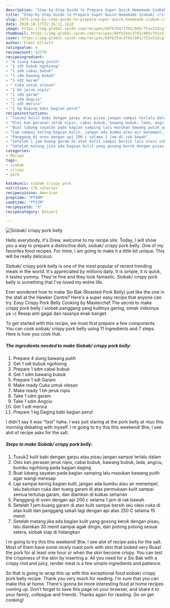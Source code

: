 ```yaml
---
description: "Step-by-Step Guide to Prepare Super Quick Homemade Siobak/ crispy pork belly"
title: "Step-by-Step Guide to Prepare Super Quick Homemade Siobak/ crispy pork belly"
slug: 1073-step-by-step-guide-to-prepare-super-quick-homemade-siobak-crispy-pork-belly
date: 2020-10-17T22:16:11.122Z
image: https://img-global.cpcdn.com/recipes/b0fb254c3701c985/751x532cq70/siobak-crispy-pork-belly-foto-resep-utama.jpg
thumbnail: https://img-global.cpcdn.com/recipes/b0fb254c3701c985/751x532cq70/siobak-crispy-pork-belly-foto-resep-utama.jpg
cover: https://img-global.cpcdn.com/recipes/b0fb254c3701c985/751x532cq70/siobak-crispy-pork-belly-foto-resep-utama.jpg
author: Elmer Elliott
ratingvalue: 4
reviewcount: 42370
recipeingredient:
- "4 siung bawang putih"
- "1 sdt bubuk ngohiong"
- "1 sdm cabai bubuk"
- "1 sdm bawang bubuk"
- "1 sdt Garam"
- " Cuka untuk olesan"
- "1 bh jeruk nipis"
- "1 sdm garam"
- "1 sdm Angciu"
- "1 sdt merica"
- "1 kg Daging babi bagian perut"
recipeinstructions:
- "Tusuk2 kulit babi dengan garpu atau pisau jangan sampai terlalu dalam"
- "Oles kan perasan jeruk nipis, cabai bubuk, bawang bubuk, lada, angciu, bumbu ngohiong pada bagian daging"
- "Buat lubang sayatan pada bagian samping lalu masukan bawang putih agar wangi meresap"
- "Lap sampai kering bagian kulit, jangan ada bumbu atau air menempel, lalu balurkan cuka dan tuang garam di atas permukaan kulit sampai semua tertutup garam, dan diamkan di kulkas seharian"
- "Panggang di oven dengan api 200 c selama 1 jam di rak bawah"
- "Setelah 1 jam buang garam di atas kulit sampai bersih lalu olesi cuka di atas kulit dan panggang sekali lagi dengan api atas 250 C selama 15 menit"
- "Setelah matang jika ada bagian kulit yang gosong kerok dengan pisau, lalu diamkan 30 menit sampai agak dingin, dan potong potong sesuai selera, siobak siap di hidangkan"
categories:
- Recipe
tags:
- siobak
- crispy
- pork

katakunci: siobak crispy pork 
nutrition: 178 calories
recipecuisine: American
preptime: "PT40M"
cooktime: "PT37M"
recipeyield: "3"
recipecategory: Dessert

---
```



![Siobak/ crispy pork belly](https://img-global.cpcdn.com/recipes/b0fb254c3701c985/751x532cq70/siobak-crispy-pork-belly-foto-resep-utama.jpg)

Hello everybody, it's Drew, welcome to my recipe site. Today, I will show you a way to prepare a distinctive dish, siobak/ crispy pork belly. One of my favorites food recipes. For mine, I am going to make it a little bit unique. This will be really delicious.

Siobak/ crispy pork belly is one of the most popular of recent trending meals in the world. It's appreciated by millions daily. It is simple, it is quick, it tastes yummy. They're fine and they look fantastic. Siobak/ crispy pork belly is something that I've loved my entire life.

Ever wondered how to make Sio Bak (Roasted Pork Belly) just like the one in the stall at the Hawker Centre? Here&#39;s a super easy recipe that anyone can try. Easy Crispy Pork Belly Cooking by Masterchef The secret to make crispy pork belly / siobak panggang yang kulitnya garing, simak videonya ya =) Resep anti gagal dan rasanya enak banget.


To get started with this recipe, we must first prepare a few components. You can cook siobak/ crispy pork belly using 11 ingredients and 7 steps. Here is how you cook that.

<!--inarticleads1-->

##### The ingredients needed to make Siobak/ crispy pork belly:

1. Prepare 4 siung bawang putih
1. Get 1 sdt bubuk ngohiong
1. Prepare 1 sdm cabai bubuk
1. Get 1 sdm bawang bubuk
1. Prepare 1 sdt Garam
1. Make ready  Cuka untuk olesan
1. Make ready 1 bh jeruk nipis
1. Take 1 sdm garam
1. Take 1 sdm Angciu
1. Get 1 sdt merica
1. Prepare 1 kg Daging babi bagian perut


I didn&#39;t say it was &#34;fast&#34; haha. I was just staring at the pork belly at ntuc this morning debating with myself. I m going to try this this weekend! Btw, I see alot of recipe asks for the salt. 

<!--inarticleads2-->

##### Steps to make Siobak/ crispy pork belly:

1. Tusuk2 kulit babi dengan garpu atau pisau jangan sampai terlalu dalam
1. Oles kan perasan jeruk nipis, cabai bubuk, bawang bubuk, lada, angciu, bumbu ngohiong pada bagian daging
1. Buat lubang sayatan pada bagian samping lalu masukan bawang putih agar wangi meresap
1. Lap sampai kering bagian kulit, jangan ada bumbu atau air menempel, lalu balurkan cuka dan tuang garam di atas permukaan kulit sampai semua tertutup garam, dan diamkan di kulkas seharian
1. Panggang di oven dengan api 200 c selama 1 jam di rak bawah
1. Setelah 1 jam buang garam di atas kulit sampai bersih lalu olesi cuka di atas kulit dan panggang sekali lagi dengan api atas 250 C selama 15 menit
1. Setelah matang jika ada bagian kulit yang gosong kerok dengan pisau, lalu diamkan 30 menit sampai agak dingin, dan potong potong sesuai selera, siobak siap di hidangkan


I m going to try this this weekend! Btw, I see alot of recipe asks for the salt. Most of them have some nicely roast pork with skin that looked very Roast the pork for at least one hour or when the skin become crispy. You can test the crispiness of the skin by inserting a. All you need for a Sio Bak with a crispy rind and juicy, tender meat is a few simple ingredients and patience. 

So that is going to wrap this up with this exceptional food siobak/ crispy pork belly recipe. Thank you very much for reading. I'm sure that you can make this at home. There's gonna be more interesting food at home recipes coming up. Don't forget to save this page on your browser, and share it to your family, colleague and friends. Thanks again for reading. Go on get cooking!
